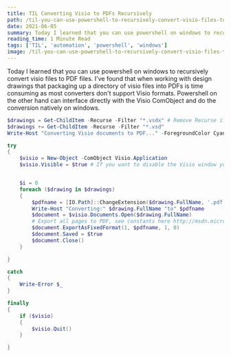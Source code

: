 ```yaml
---
title: TIL Converting Visio to PDFs Recursively
path: /til-you-can-use-powershell-to-recursively-convert-visio-files-to-pdfs
date: 2021-06-05
summary: Today I learned that you can use powershell on windows to recursively convert visio files to PDF files.
reading_time: 1 Minute Read
tags: ['TIL', 'automation', 'powershell', 'windows']
image: /til-you-can-use-powershell-to-recursively-convert-visio-files-to-pdfs/powershell-logo.png
---
```





Today I learned that you can use powershell on windows to recursively convert visio files to PDF files. I've found that when working with design drawings that packaging up a directory of visio files into PDFs is time consuming as most converters don't support Visio formats. Powershell on the other hand can interface directly with the Visio ComObject and do the conversion natively on windows. 

```powershell
$drawings = Get-ChildItem -Recurse -Filter "*.vsdx" # Remove Recurse if you don't want to go into nested directories
$drawings += Get-ChildItem -Recurse -Filter "*.vsd"
Write-Host "Converting Visio documents to PDF..." -ForegroundColor Cyan

try
{
    $visio = New-Object -ComObject Visio.Application
    $visio.Visible = $true # If you want to disable the Visio window you can set this to $false


    $i = 0
    foreach ($drawing in $drawings)
    {
        $pdfname = [IO.Path]::ChangeExtension($drawing.FullName, '.pdf')
        Write-Host "Converting:" $drawing.FullName "to" $pdfname
        $document = $visio.Documents.Open($drawing.FullName)
        # Export all pages to PDF, see constants here http://msdn.microsoft.com/en-us/library/office/ff766893.aspx
        $document.ExportAsFixedFormat(1, $pdfname, 1, 0)
        $document.Saved = $true
        $document.Close()
    }

}

catch
{
    Write-Error $_
}

finally
{
    if ($visio) 
    {
        $visio.Quit()
    }

}

```